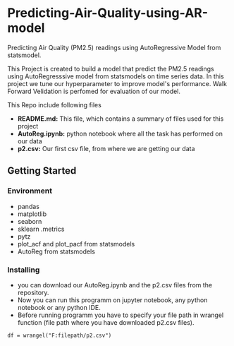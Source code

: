 # Predicting-Air-Quality-using-AR-model

Predicting Air Quality (PM2.5) readings using AutoRegressive Model from statsmodel.

This Project is created to build a model that predict the PM2.5 readings using AutoRegresssive model from statsmodels on time series data. In this project we tune our hyperparameter to improve model's performance. Walk Forward Velidation is perfomed for evaluation of our model.

This Repo include following files
- **README.md:** This file, which contains a summary of files used for this project
- **AutoReg.ipynb:** python notebook where all the task has performed on our data
- **p2.csv:** Our first csv file, from where we are getting our data

## Getting Started
### Environment
* pandas
* matplotlib
* seaborn
* sklearn .metrics
* pytz
* plot_acf and plot_pacf from statsmodels
* AutoReg from statsmodels

### Installing
* you can download our AutoReg.ipynb and the p2.csv files from the repository.
* Now you can run this programm on jupyter notebook, any python notebook or any python IDE.
* Before running programm you have to specify your file path in wrangel function (file path where you have downloaded p2.csv files).
```
df = wrangel("F:filepath/p2.csv")
```

